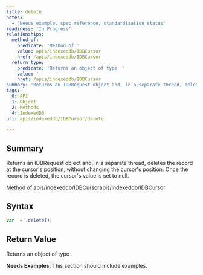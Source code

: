 ```yaml
---
title: delete
notes:
  - 'Needs example, spec reference, standardization status'
readiness: 'In Progress'
relationships:
  method_of:
    predicate: 'Method of '
    value: apis/indexeddb/IDBCursor
    href: /apis/indexeddb/IDBCursor
  return_type:
    predicate: 'Returns an object of type  '
    value: ''
    href: /apis/indexeddb/IDBCursor
summary: 'Returns an IDBRequest object and, in a separate thread, deletes the record at the cursor''s position, without changing the cursor''s position. Once the record is deleted, the cursor''s value is set to null.'
tags:
  0: API
  1: Object
  2: Methods
  4: IndexedDB
uri: apis/indexeddb/IDBCursor/delete

---
```

## Summary

Returns an IDBRequest object and, in a separate thread, deletes the record at the cursor's position, without changing the cursor's position. Once the record is deleted, the cursor's value is set to null.

Method of [apis/indexeddb/IDBCursor](/apis/indexeddb/IDBCursor)[apis/indexeddb/IDBCursor](/apis/indexeddb/IDBCursor)

## Syntax

``` js
var  = .delete();
```

## Return Value

Returns an object of type

**Needs Examples**: This section should include examples.


